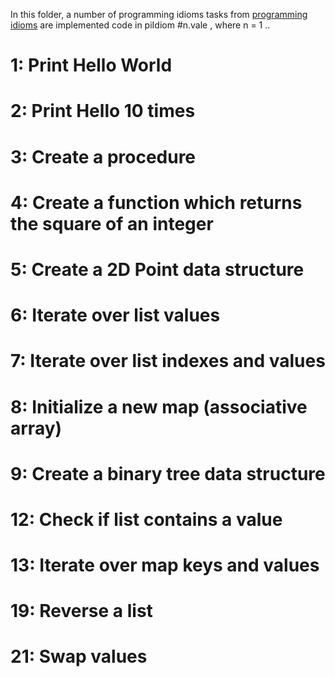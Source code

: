 In this folder, a number of programming idioms tasks from [programming idioms](https://www.programming-idioms.org/about#about-block-all-idioms) are implemented
code in piIdiom #n.vale , where n = 1 ..

# 1: Print Hello World
# 2: Print Hello 10 times
# 3: Create a procedure
# 4: Create a function which returns the square of an integer
# 5: Create a 2D Point data structure
# 6: Iterate over list values
# 7: Iterate over list indexes and values
# 8:  Initialize a new map (associative array)
# 9: Create a binary tree data structure
# 12: Check if list contains a value
# 13: Iterate over map keys and values
# 19: Reverse a list
# 21: Swap values

